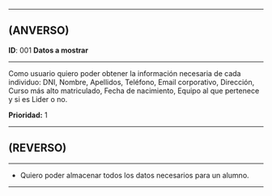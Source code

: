 ------------------
## (ANVERSO)
**ID**: 001 **Datos a mostrar**

----------------------------
Como usuario quiero poder obtener la información necesaria de cada individuo: DNI, Nombre, Apellidos, Teléfono, Email corporativo, Dirección, Curso más alto matriculado, Fecha de nacimiento, Equipo al que pertenece y si es Lider o no.

**Prioridad:** 1

-----------------------
## (REVERSO)
------------------------
* Quiero poder almacenar todos los datos necesarios para un alumno.

----------------------
